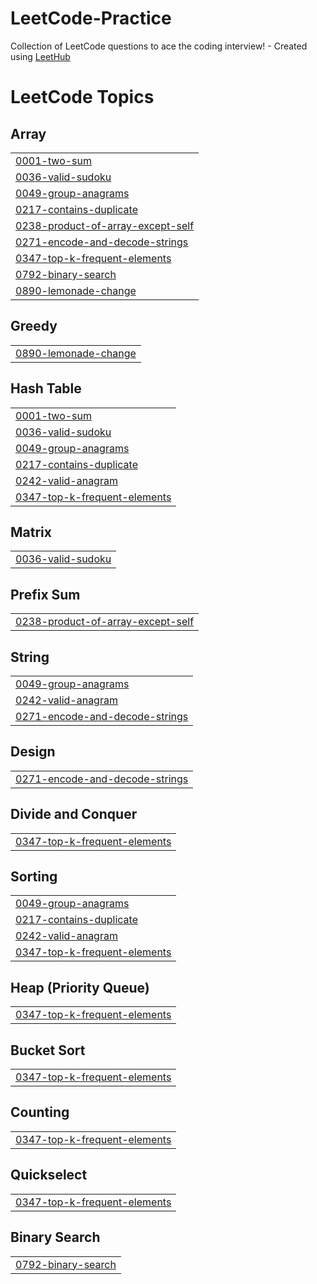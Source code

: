 # LeetCode-Practice
Collection of LeetCode questions to ace the coding interview! - Created using [LeetHub](https://github.com/QasimWani/LeetHub)

<!---LeetCode Topics Start-->
# LeetCode Topics
## Array
|  |
| ------- |
| [0001-two-sum](https://github.com/SDL101/LeetCode-Submissions/tree/master/0001-two-sum) |
| [0036-valid-sudoku](https://github.com/SDL101/LeetCode-Submissions/tree/master/0036-valid-sudoku) |
| [0049-group-anagrams](https://github.com/SDL101/LeetCode-Submissions/tree/master/0049-group-anagrams) |
| [0217-contains-duplicate](https://github.com/SDL101/LeetCode-Submissions/tree/master/0217-contains-duplicate) |
| [0238-product-of-array-except-self](https://github.com/SDL101/LeetCode-Submissions/tree/master/0238-product-of-array-except-self) |
| [0271-encode-and-decode-strings](https://github.com/SDL101/LeetCode-Submissions/tree/master/0271-encode-and-decode-strings) |
| [0347-top-k-frequent-elements](https://github.com/SDL101/LeetCode-Submissions/tree/master/0347-top-k-frequent-elements) |
| [0792-binary-search](https://github.com/SDL101/LeetCode-Submissions/tree/master/0792-binary-search) |
| [0890-lemonade-change](https://github.com/SDL101/LeetCode-Submissions/tree/master/0890-lemonade-change) |
## Greedy
|  |
| ------- |
| [0890-lemonade-change](https://github.com/SDL101/LeetCode-Submissions/tree/master/0890-lemonade-change) |
## Hash Table
|  |
| ------- |
| [0001-two-sum](https://github.com/SDL101/LeetCode-Submissions/tree/master/0001-two-sum) |
| [0036-valid-sudoku](https://github.com/SDL101/LeetCode-Submissions/tree/master/0036-valid-sudoku) |
| [0049-group-anagrams](https://github.com/SDL101/LeetCode-Submissions/tree/master/0049-group-anagrams) |
| [0217-contains-duplicate](https://github.com/SDL101/LeetCode-Submissions/tree/master/0217-contains-duplicate) |
| [0242-valid-anagram](https://github.com/SDL101/LeetCode-Submissions/tree/master/0242-valid-anagram) |
| [0347-top-k-frequent-elements](https://github.com/SDL101/LeetCode-Submissions/tree/master/0347-top-k-frequent-elements) |
## Matrix
|  |
| ------- |
| [0036-valid-sudoku](https://github.com/SDL101/LeetCode-Submissions/tree/master/0036-valid-sudoku) |
## Prefix Sum
|  |
| ------- |
| [0238-product-of-array-except-self](https://github.com/SDL101/LeetCode-Submissions/tree/master/0238-product-of-array-except-self) |
## String
|  |
| ------- |
| [0049-group-anagrams](https://github.com/SDL101/LeetCode-Submissions/tree/master/0049-group-anagrams) |
| [0242-valid-anagram](https://github.com/SDL101/LeetCode-Submissions/tree/master/0242-valid-anagram) |
| [0271-encode-and-decode-strings](https://github.com/SDL101/LeetCode-Submissions/tree/master/0271-encode-and-decode-strings) |
## Design
|  |
| ------- |
| [0271-encode-and-decode-strings](https://github.com/SDL101/LeetCode-Submissions/tree/master/0271-encode-and-decode-strings) |
## Divide and Conquer
|  |
| ------- |
| [0347-top-k-frequent-elements](https://github.com/SDL101/LeetCode-Submissions/tree/master/0347-top-k-frequent-elements) |
## Sorting
|  |
| ------- |
| [0049-group-anagrams](https://github.com/SDL101/LeetCode-Submissions/tree/master/0049-group-anagrams) |
| [0217-contains-duplicate](https://github.com/SDL101/LeetCode-Submissions/tree/master/0217-contains-duplicate) |
| [0242-valid-anagram](https://github.com/SDL101/LeetCode-Submissions/tree/master/0242-valid-anagram) |
| [0347-top-k-frequent-elements](https://github.com/SDL101/LeetCode-Submissions/tree/master/0347-top-k-frequent-elements) |
## Heap (Priority Queue)
|  |
| ------- |
| [0347-top-k-frequent-elements](https://github.com/SDL101/LeetCode-Submissions/tree/master/0347-top-k-frequent-elements) |
## Bucket Sort
|  |
| ------- |
| [0347-top-k-frequent-elements](https://github.com/SDL101/LeetCode-Submissions/tree/master/0347-top-k-frequent-elements) |
## Counting
|  |
| ------- |
| [0347-top-k-frequent-elements](https://github.com/SDL101/LeetCode-Submissions/tree/master/0347-top-k-frequent-elements) |
## Quickselect
|  |
| ------- |
| [0347-top-k-frequent-elements](https://github.com/SDL101/LeetCode-Submissions/tree/master/0347-top-k-frequent-elements) |
## Binary Search
|  |
| ------- |
| [0792-binary-search](https://github.com/SDL101/LeetCode-Submissions/tree/master/0792-binary-search) |
<!---LeetCode Topics End-->